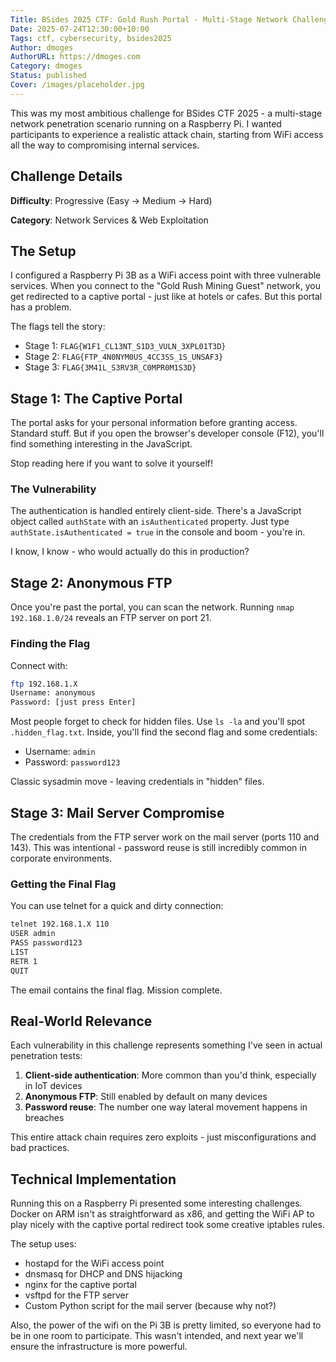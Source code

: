 ```yaml
---
Title: BSides 2025 CTF: Gold Rush Portal - Multi-Stage Network Challenge
Date: 2025-07-24T12:30:00+10:00
Tags: ctf, cybersecurity, bsides2025
Author: dmoges
AuthorURL: https://dmoges.com
Category: dmoges
Status: published
Cover: /images/placeholder.jpg
---
```


This was my most ambitious challenge for BSides CTF 2025 - a multi-stage network penetration scenario running on a Raspberry Pi. I wanted participants to experience a realistic attack chain, starting from WiFi access all the way to compromising internal services.

## Challenge Details

**Difficulty**: Progressive (Easy → Medium → Hard)

**Category**: Network Services & Web Exploitation  

## The Setup

I configured a Raspberry Pi 3B as a WiFi access point with three vulnerable services. When you connect to the "Gold Rush Mining Guest" network, you get redirected to a captive portal - just like at hotels or cafes. But this portal has a problem.

The flags tell the story:
- Stage 1: `FLAG{W1F1_CL13NT_S1D3_VULN_3XPL01T3D}`
- Stage 2: `FLAG{FTP_4N0NYM0US_4CC3SS_1S_UNSAF3}`
- Stage 3: `FLAG{3M41L_S3RV3R_C0MPR0M1S3D}`

## Stage 1: The Captive Portal

The portal asks for your personal information before granting access. Standard stuff. But if you open the browser's developer console (F12), you'll find something interesting in the JavaScript.

Stop reading here if you want to solve it yourself!

### The Vulnerability

The authentication is handled entirely client-side. There's a JavaScript object called `authState` with an `isAuthenticated` property. Just type `authState.isAuthenticated = true` in the console and boom - you're in.

I know, I know - who would actually do this in production?

## Stage 2: Anonymous FTP

Once you're past the portal, you can scan the network. Running `nmap 192.168.1.0/24` reveals an FTP server on port 21.

### Finding the Flag

Connect with:
```bash
ftp 192.168.1.X
Username: anonymous
Password: [just press Enter]
```

Most people forget to check for hidden files. Use `ls -la` and you'll spot `.hidden_flag.txt`. Inside, you'll find the second flag and some credentials:
- Username: `admin`
- Password: `password123`

Classic sysadmin move - leaving credentials in "hidden" files.

## Stage 3: Mail Server Compromise

The credentials from the FTP server work on the mail server (ports 110 and 143). This was intentional - password reuse is still incredibly common in corporate environments.

### Getting the Final Flag

You can use telnet for a quick and dirty connection:
```bash
telnet 192.168.1.X 110
USER admin
PASS password123
LIST
RETR 1
QUIT
```

The email contains the final flag. Mission complete.

## Real-World Relevance

Each vulnerability in this challenge represents something I've seen in actual penetration tests:

1. **Client-side authentication**: More common than you'd think, especially in IoT devices
2. **Anonymous FTP**: Still enabled by default on many devices
3. **Password reuse**: The number one way lateral movement happens in breaches

This entire attack chain requires zero exploits - just misconfigurations and bad practices.

## Technical Implementation

Running this on a Raspberry Pi presented some interesting challenges. Docker on ARM isn't as straightforward as x86, and getting the WiFi AP to play nicely with the captive portal redirect took some creative iptables rules.

The setup uses:
- hostapd for the WiFi access point
- dnsmasq for DHCP and DNS hijacking
- nginx for the captive portal
- vsftpd for the FTP server
- Custom Python script for the mail server (because why not?)

Also, the power of the wifi on the Pi 3B is pretty limited, so everyone had to be in one room to participate. 
This wasn't intended, and next year we'll ensure the infrastructure is more powerful.